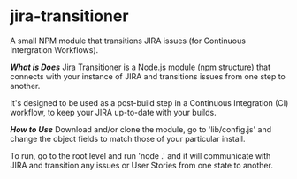 jira-transitioner
=================

A small NPM module that transitions JIRA issues (for Continuous Intergration Workflows).

***What is Does***
Jira Transitioner is a Node.js module (npm structure) that connects with your instance of JIRA and transitions issues from one step to another.

It's designed to be used as a post-build step in a Continuous Integration (CI) workflow, to keep your JIRA up-to-date with your builds.

***How to Use***
Download and/or clone the module, go to 'lib/config.js' and change the object fields to match those of your particular install.

To run, go to the root level and run 'node .' and it will communicate with JIRA and transition any issues or User Stories from one state to another.

